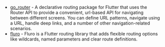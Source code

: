 - [go_router](https://pub.dev/packages/go_router) - A declarative routing package for Flutter that uses the Router API to provide a convenient, url-based API for navigating between different screens. You can define URL patterns, navigate using a URL, handle deep links, and a number of other navigation-related scenarios.
- [fluro](https://github.com/lukepighetti/fluro) - Fluro is a Flutter routing library that adds flexible routing options like wildcards, named parameters and clear route definitions.
